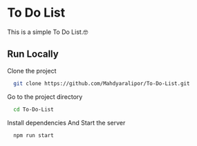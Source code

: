 # To Do List

This is a simple To Do List.🤓

## Run Locally

Clone the project

```bash
  git clone https://github.com/Mahdyaralipor/To-Do-List.git
```

Go to the project directory

```bash
  cd To-Do-List
```

Install dependencies And Start the server

```bash
  npm run start
```
